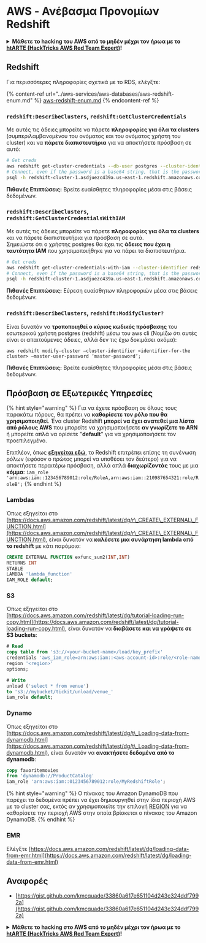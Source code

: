 # AWS - Ανέβασμα Προνομίων Redshift

<details>

<summary><strong>Μάθετε το hacking του AWS από το μηδέν μέχρι τον ήρωα με το</strong> <a href="https://training.hacktricks.xyz/courses/arte"><strong>htARTE (HackTricks AWS Red Team Expert)</strong></a><strong>!</strong></summary>

Άλλοι τρόποι για να υποστηρίξετε το HackTricks:

* Εάν θέλετε να δείτε την **εταιρεία σας να διαφημίζεται στο HackTricks** ή να **κατεβάσετε το HackTricks σε μορφή PDF** ελέγξτε τα [**ΣΧΕΔΙΑ ΣΥΝΔΡΟΜΗΣ**](https://github.com/sponsors/carlospolop)!
* Αποκτήστε το [**επίσημο PEASS & HackTricks swag**](https://peass.creator-spring.com)
* Ανακαλύψτε [**την Οικογένεια PEASS**](https://opensea.io/collection/the-peass-family), τη συλλογή μας από αποκλειστικά [**NFTs**](https://opensea.io/collection/the-peass-family)
* **Εγγραφείτε στη** 💬 [**ομάδα Discord**](https://discord.gg/hRep4RUj7f) ή στη [**ομάδα telegram**](https://t.me/peass) ή **ακολουθήστε** μας στο **Twitter** 🐦 [**@hacktricks_live**](https://twitter.com/hacktricks_live)**.**
* **Μοιραστείτε τα κόλπα σας για το hacking υποβάλλοντας PRs στα** [**HackTricks**](https://github.com/carlospolop/hacktricks) και [**HackTricks Cloud**](https://github.com/carlospolop/hacktricks-cloud) αποθετήρια του github.

</details>

## Redshift

Για περισσότερες πληροφορίες σχετικά με το RDS, ελέγξτε:

{% content-ref url="../aws-services/aws-databases/aws-redshift-enum.md" %}
[aws-redshift-enum.md](../aws-services/aws-databases/aws-redshift-enum.md)
{% endcontent-ref %}

### `redshift:DescribeClusters`, `redshift:GetClusterCredentials`

Με αυτές τις άδειες μπορείτε να πάρετε **πληροφορίες για όλα τα clusters** (συμπεριλαμβανομένου του ονόματος και του ονόματος χρήστη του cluster) και να **πάρετε διαπιστευτήρια** για να αποκτήσετε πρόσβαση σε αυτό:
```bash
# Get creds
aws redshift get-cluster-credentials --db-user postgres --cluster-identifier redshift-cluster-1
# Connect, even if the password is a base64 string, that is the password
psql -h redshift-cluster-1.asdjuezc439a.us-east-1.redshift.amazonaws.com -U "IAM:<username>" -d template1 -p 5439
```
**Πιθανές Επιπτώσεις:** Βρείτε ευαίσθητες πληροφορίες μέσα στις βάσεις δεδομένων.

### `redshift:DescribeClusters`, `redshift:GetClusterCredentialsWithIAM`

Με αυτές τις άδειες μπορείτε να πάρετε **πληροφορίες για όλα τα clusters** και να πάρετε διαπιστευτήρια για πρόσβαση σε αυτά.\
Σημειώστε ότι ο χρήστης postgres θα έχει τις **άδειες που έχει η ταυτότητα IAM** που χρησιμοποιήθηκε για να πάρει τα διαπιστευτήρια.
```bash
# Get creds
aws redshift get-cluster-credentials-with-iam --cluster-identifier redshift-cluster-1
# Connect, even if the password is a base64 string, that is the password
psql -h redshift-cluster-1.asdjuezc439a.us-east-1.redshift.amazonaws.com -U "IAMR:AWSReservedSSO_AdministratorAccess_4601154638985c45" -d template1 -p 5439
```
**Πιθανές Επιπτώσεις:** Εύρεση ευαίσθητων πληροφοριών μέσα στις βάσεις δεδομένων.

### `redshift:DescribeClusters`, `redshift:ModifyCluster?`

Είναι δυνατόν να **τροποποιηθεί ο κύριος κωδικός πρόσβασης** του εσωτερικού χρήστη postgres (redshift) μέσω του aws cli (Νομίζω ότι αυτές είναι οι απαιτούμενες άδειες, αλλά δεν τις έχω δοκιμάσει ακόμα):
```
aws redshift modify-cluster –cluster-identifier <identifier-for-the cluster> –master-user-password ‘master-password’;
```
**Πιθανές Επιπτώσεις:** Βρείτε ευαίσθητες πληροφορίες μέσα στις βάσεις δεδομένων.

## Πρόσβαση σε Εξωτερικές Υπηρεσίες

{% hint style="warning" %}
Για να έχετε πρόσβαση σε όλους τους παρακάτω πόρους, θα πρέπει να **καθορίσετε τον ρόλο που θα χρησιμοποιηθεί**. Ένα cluster Redshift **μπορεί να έχει ανατεθεί μια λίστα από ρόλους AWS** που μπορείτε να χρησιμοποιήσετε **αν γνωρίζετε το ARN** ή μπορείτε απλά να ορίσετε "**default**" για να χρησιμοποιήσετε τον προεπιλεγμένο.

Επιπλέον, όπως [**εξηγείται εδώ**](https://docs.aws.amazon.com/redshift/latest/mgmt/authorizing-redshift-service.html), το Redshift επιτρέπει επίσης τη συνένωση ρόλων (εφόσον ο πρώτος μπορεί να υποθέσει τον δεύτερο) για να αποκτήσετε περαιτέρω πρόσβαση, αλλά απλά **διαχωρίζοντάς** τους με μια **κόμμα**: `iam_role 'arn:aws:iam::123456789012:role/RoleA,arn:aws:iam::210987654321:role/RoleB';`
{% endhint %}

### Lambdas

Όπως εξηγείται στο [https://docs.aws.amazon.com/redshift/latest/dg/r\_CREATE\_EXTERNAL\_FUNCTION.html](https://docs.aws.amazon.com/redshift/latest/dg/r\_CREATE\_EXTERNAL\_FUNCTION.html), είναι δυνατόν να **καλέσετε μια συνάρτηση lambda από το redshift** με κάτι παρόμοιο:
```sql
CREATE EXTERNAL FUNCTION exfunc_sum2(INT,INT)
RETURNS INT
STABLE
LAMBDA 'lambda_function'
IAM_ROLE default;
```
### S3

Όπως εξηγείται στο [https://docs.aws.amazon.com/redshift/latest/dg/tutorial-loading-run-copy.html](https://docs.aws.amazon.com/redshift/latest/dg/tutorial-loading-run-copy.html), είναι δυνατόν να **διαβάσετε και να γράψετε σε S3 buckets**:
```sql
# Read
copy table from 's3://<your-bucket-name>/load/key_prefix'
credentials 'aws_iam_role=arn:aws:iam::<aws-account-id>:role/<role-name>'
region '<region>'
options;

# Write
unload ('select * from venue')
to 's3://mybucket/tickit/unload/venue_'
iam_role default;
```
### Dynamo

Όπως εξηγείται στο [https://docs.aws.amazon.com/redshift/latest/dg/t\_Loading-data-from-dynamodb.html](https://docs.aws.amazon.com/redshift/latest/dg/t\_Loading-data-from-dynamodb.html), είναι δυνατόν να **ανακτήσετε δεδομένα από το dynamodb**:
```sql
copy favoritemovies
from 'dynamodb://ProductCatalog'
iam_role 'arn:aws:iam::0123456789012:role/MyRedshiftRole';
```
{% hint style="warning" %}
Ο πίνακας του Amazon DynamoDB που παρέχει τα δεδομένα πρέπει να έχει δημιουργηθεί στην ίδια περιοχή AWS με το cluster σας, εκτός αν χρησιμοποιείτε την επιλογή [REGION](https://docs.aws.amazon.com/redshift/latest/dg/copy-parameters-data-source-s3.html#copy-region) για να καθορίσετε την περιοχή AWS στην οποία βρίσκεται ο πίνακας του Amazon DynamoDB.
{% endhint %}

### EMR

Ελέγξτε [https://docs.aws.amazon.com/redshift/latest/dg/loading-data-from-emr.html](https://docs.aws.amazon.com/redshift/latest/dg/loading-data-from-emr.html)

## Αναφορές

* [https://gist.github.com/kmcquade/33860a617e651104d243c324ddf7992a](https://gist.github.com/kmcquade/33860a617e651104d243c324ddf7992a)

<details>

<summary><strong>Μάθετε το hacking στο AWS από το μηδέν μέχρι τον ήρωα με το</strong> <a href="https://training.hacktricks.xyz/courses/arte"><strong>htARTE (HackTricks AWS Red Team Expert)</strong></a><strong>!</strong></summary>

Άλλοι τρόποι για να υποστηρίξετε το HackTricks:

* Εάν θέλετε να δείτε την **εταιρεία σας να διαφημίζεται στο HackTricks** ή να **κατεβάσετε το HackTricks σε μορφή PDF** ελέγξτε τα [**ΣΧΕΔΙΑ ΣΥΝΔΡΟΜΗΣ**](https://github.com/sponsors/carlospolop)!
* Αποκτήστε το [**επίσημο PEASS & HackTricks swag**](https://peass.creator-spring.com)
* Ανακαλύψτε [**The PEASS Family**](https://opensea.io/collection/the-peass-family), τη συλλογή μας από αποκλειστικά [**NFTs**](https://opensea.io/collection/the-peass-family)
* **Εγγραφείτε στη** 💬 [**ομάδα Discord**](https://discord.gg/hRep4RUj7f) ή στη [**ομάδα telegram**](https://t.me/peass) ή **ακολουθήστε** μας στο **Twitter** 🐦 [**@hacktricks_live**](https://twitter.com/hacktricks_live)**.**
* **Μοιραστείτε τα hacking tricks σας υποβάλλοντας PRs στα** [**HackTricks**](https://github.com/carlospolop/hacktricks) και [**HackTricks Cloud**](https://github.com/carlospolop/hacktricks-cloud) αποθετήρια του github.

</details>
